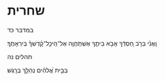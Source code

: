 # שחרית

במדבר כד

וַֽאֲנִ֗י בְּרֹ֣ב ֖חַסְדְּֿךָ אָבֹ֣א בֵיתֶ֑ךָ אֶשְׁתַּֽחֲוֶ֖ה אֶל־הֵֽיכַ֥ל־קָ֜דְשְׁךָ֗ בְּיִרְאָתֶֽךָ׃

תהלים נה

בְּבֵ֥ית אֱ֝לֹהִ֗ים נְהַלֵּ֥ךְ בְּרָֽגֶשׁ׃
